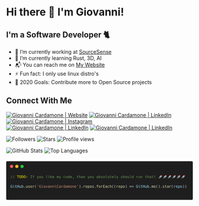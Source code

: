 # Hi there 👋 I'm Giovanni!

## I'm a Software Developer 🐈

- :telescope: I’m currently working at [SourceSense](https://www.sourcesense.com/)
- :seedling: I’m currently learning Rust, 3D, AI
- :mailbox_with_mail: You can reach me on [My Website](https://giovannicardamone.github.io)
- :zap: Fun fact: I only use linux distro's
- :goal_net: 2020 Goals: Contribute more to Open Source projects

## Connect With Me

[<img alt="Giovanni Cardamone | Website" src="https://img.shields.io/badge/website-%FFFFFF.svg?&style=for-the-badge&logo=w3c&logoColor=white&color=1d1e1f" />][website]	
[<img alt="Giovanni Cardamone | LinkedIn" src="https://img.shields.io/badge/facebook-%231877F2.svg?&style=for-the-badge&logo=facebook&logoColor=white" />][facebook]	
[<img alt="Giovanni Cardamone | Instagram" src="https://img.shields.io/badge/instagram-%23E4405F.svg?&style=for-the-badge&logo=instagram&logoColor=white" />][instagram]	
[<img alt="Giovanni Cardamone | LinkedIn" src="https://img.shields.io/badge/linkedin-%230077B5.svg?&style=for-the-badge&logo=linkedin&logoColor=white" />][linkedin]
[<img alt="Giovanni Cardamone | LinkedIn" src="https://img.shields.io/badge/twitter-%231DA1F2.svg?&style=for-the-badge&logo=twitter&logoColor=white" />][twitter]

![Followers](https://img.shields.io/github/followers/GiovanniCardamone)
![Stars](https://img.shields.io/github/stars/GiovanniCardamone)
![Profile views](https://gpvc.arturio.dev/giovannicardamone)

![GitHub Stats](https://github-readme-stats.vercel.app/api?username=GiovanniCardamone&show_icons=true&&line_height=45)
![Top Languages](https://github-readme-stats.vercel.app/api/top-langs/?username=GiovanniCardamone&show_icons=true)

![code](./code.png)

[website]: https://giovannicardamone.github.io
[facebook]: https://www.facebook.com/G.Cardamone2
[instagram]: http://instagram.com/giovannicardamone
[linkedin]: https://www.linkedin.com/in/giovanni-cardamone-41306973/
[twitter]: https://twitter.com/GiovanniCardam2
